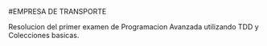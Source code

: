 #EMPRESA DE TRANSPORTE 

Resolucion del primer examen de Programacion Avanzada utilizando TDD y Colecciones basicas.
